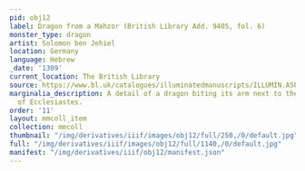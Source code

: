 ```yaml
---
pid: obj12
label: Dragon from a Mahzor (British Library Add. 9405, fol. 6)
monster_type: dragon
artist: Solomon ben Jehiel
location: Germany
language: Hebrew
_date: '1309'
current_location: The British Library
source: https://www.bl.uk/catalogues/illuminatedmanuscripts/ILLUMIN.ASP?Size=mid&IllID=44612
marginalia_description: A detail of a dragon biting its arm next to the opening words
  of Ecclesiastes.
order: '11'
layout: mmcoll_item
collection: mmcoll
thumbnail: "/img/derivatives/iiif/images/obj12/full/250,/0/default.jpg"
full: "/img/derivatives/iiif/images/obj12/full/1140,/0/default.jpg"
manifest: "/img/derivatives/iiif/obj12/manifest.json"
---
```

